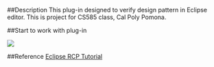 ##Description
This plug-in designed to verify design pattern in Eclipse editor.
This is project for CS585 class, Cal Poly Pomona.


##Start to work with plug-in

![](https://cloud.githubusercontent.com/assets/17581141/20361079/1a448f56-abeb-11e6-9b4a-1dc697bdad0c.PNG)


##Reference 
[Eclipse RCP Tutorial](http://www.vogella.com/tutorials/EclipseRCP/article.html)
